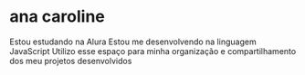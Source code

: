 # ana caroline
Estou estudando na Alura
Estou me desenvolvendo na linguagem JavaScript
Utilizo esse espaço para minha organização e compartilhamento dos meu projetos desenvolvidos
